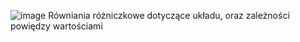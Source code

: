 ![image](https://github.com/Matesw23/MMM/assets/132482988/2181e036-fe47-4f10-9f32-80a4a3ce1f83)
Równiania różniczkowe dotyczące układu, oraz zależności powiędzy wartościami
